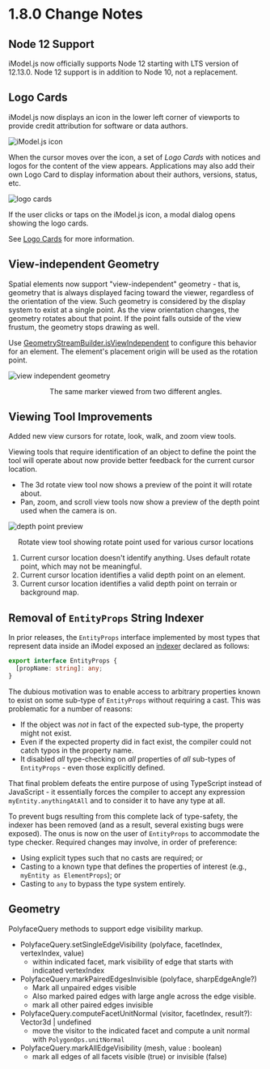 # 1.8.0 Change Notes

## Node 12 Support

iModel.js now officially supports Node 12 starting with LTS version of 12.13.0. Node 12 support is in addition to Node 10, not a replacement.

## Logo Cards

iModel.js now displays an icon in the lower left corner of viewports to provide credit attribution for software or data authors.

![iModel.js icon](../learning/frontend/imodeljs_icon.jpg "Example showing iModel.js icon")

When the cursor moves over the icon, a set of _Logo Cards_ with notices and logos for the content of the view appears. Applications may also add their own Logo Card to display information about their authors, versions, status, etc.

![logo cards](../learning/frontend/logo-cards.jpg "Example logo cards")

If the user clicks or taps on the iModel.js icon, a modal dialog opens showing the logo cards.

See [Logo Cards](../learning/frontend/LogoCards.md) for more information.

## View-independent Geometry

Spatial elements now support "view-independent" geometry - that is, geometry that is always displayed facing toward the viewer, regardless of the orientation of the view. Such geometry is considered by the display system to exist at a single point. As the view orientation changes, the geometry rotates about that point. If the point falls outside of the view frustum, the geometry stops drawing as well.

Use [GeometryStreamBuilder.isViewIndependent](https://www.imodeljs.org/v1/reference/imodeljs-common/geometry/geometrystreambuilder/isviewindependent) to configure this behavior for an element. The element's placement origin will be used as the rotation point.

![view independent geometry](./assets/view_independent.png "The same marker viewed from two different angles")

<p align="center">The same marker viewed from two different angles.</p>

## Viewing Tool Improvements

Added new view cursors for rotate, look, walk, and zoom view tools.

Viewing tools that require identification of an object to define the point the tool will operate about now provide better feedback for the current cursor location.

- The 3d rotate view tool now shows a preview of the point it will rotate about.
- Pan, zoom, and scroll view tools now show a preview of the depth point used when the camera is on.

![depth point preview](./assets/depth_point_preview.png "Rotate point preview: 1) Cursor over sky 2) Cursor over element 3) Cursor over terrain")

<p align="center">Rotate view tool showing rotate point used for various cursor locations</p>

1. Current cursor location doesn't identify anything. Uses default rotate point, which may not be meaningful.
2. Current cursor location identifies a valid depth point on an element.
3. Current cursor location identifies a valid depth point on terrain or background map.

## Removal of `EntityProps` String Indexer

In prior releases, the `EntityProps` interface implemented by most types that represent data inside an iModel exposed an [indexer](https://basarat.gitbooks.io/typescript/docs/types/index-signatures.html) declared as follows:

```ts
export interface EntityProps {
  [propName: string]: any;
}
```

The dubious motivation was to enable access to arbitrary properties known to exist on some sub-type of `EntityProps` without requiring a cast. This was problematic for a number of reasons:

- If the object was _not_ in fact of the expected sub-type, the property might not exist.
- Even if the expected property did in fact exist, the compiler could not catch typos in the property name.
- It disabled _all_ type-checking on _all_ properties of _all_ sub-types of `EntityProps` - even those explicitly defined.

That final problem defeats the entire purpose of using TypeScript instead of JavaScript - it essentially forces the compiler to accept any expression `myEntity.anythingAtAll` and to consider it to have any type at all.

To prevent bugs resulting from this complete lack of type-safety, the indexer has been removed (and as a result, several existing bugs were exposed). The onus is now on the user of `EntityProps` to accommodate the type checker. Required changes may involve, in order of preference:

- Using explicit types such that no casts are required; or
- Casting to a known type that defines the properties of interest (e.g., `myEntity as ElementProps`); or
- Casting to `any` to bypass the type system entirely.

## Geometry

PolyfaceQuery methods to support edge visibility markup.

- PolyfaceQuery.setSingleEdgeVisibility (polyface, facetIndex, vertexIndex, value)
  - within indicated facet, mark visibility of edge that starts with indicated vertexIndex
- PolyfaceQuery.markPairedEdgesInvisible (polyface, sharpEdgeAngle?)
  - Mark all unpaired edges visible
  - Also marked paired edges with large angle across the edge visible.
  - mark all other paired edges invisible
- PolyfaceQuery.computeFacetUnitNormal (visitor, facetIndex, result?): Vector3d | undefined
  - move the visitor to the indicated facet and compute a unit normal with `PolygonOps.unitNormal`
- PolyfaceQuery.markAllEdgeVisibility (mesh, value : boolean)
  - mark all edges of all facets visible (true) or invisible (false)
